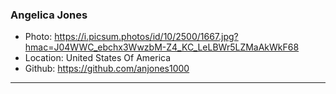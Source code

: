 ### Angelica Jones

- Photo: https://i.picsum.photos/id/10/2500/1667.jpg?hmac=J04WWC_ebchx3WwzbM-Z4_KC_LeLBWr5LZMaAkWkF68
- Location: United States Of America
- Github: https://github.com/anjones1000

***
